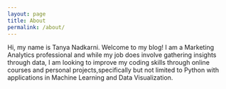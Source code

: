 ```yaml
---
layout: page
title: About
permalink: /about/
---
```


Hi, my name is Tanya Nadkarni. Welcome to my blog! I am a Marketing Analytics professional and while my job does involve gathering insights through data, I am looking to improve my coding skills through online courses and personal projects,specifically but not limited to Python with applications in Machine Learning and Data Visualization. 